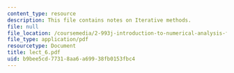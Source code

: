 ```yaml
---
content_type: resource
description: This file contains notes on Iterative methods.
file: null
file_location: /coursemedia/2-993j-introduction-to-numerical-analysis-for-engineering-13-002j-spring-2005/b9bee5cd77318aa6a69938fb0153fbc4_lect_6.pdf
file_type: application/pdf
resourcetype: Document
title: lect_6.pdf
uid: b9bee5cd-7731-8aa6-a699-38fb0153fbc4
---
```

